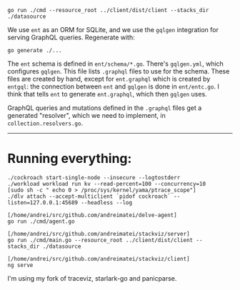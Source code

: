 ```shell
go run ./cmd --resource_root ../client/dist/client --stacks_dir ./datasource
```

We use `ent` as an ORM for SQLite, and we use the `gqlgen` integration for
serving GraphQL queries. Regenerate with:
```shell
go generate ./...
```

The `ent` schema is defined in `ent/schema/*.go`. There's `gqlgen.yml`, which
configures `gqlgen`. This file lists `.graphql` files to use for the schema.
These files are created by hand, except for `ent.graphql` which is created by
`entgql`: the connection between `ent` and `gqlgen` is done in `ent/entc.go`. I
think that tells `ent` to generate `ent.graphql`, which then `gqlgen` uses.

GraphQL queries and mutations defined in the `.graphql` files get a generated
"resolver", which we need to implement, in `collection.resolvers.go`.

---

# Running everything:

```shell
./cockroach start-single-node --insecure --logtostderr
./workload workload run kv --read-percent=100 --concurrency=10
[sudo sh -c " echo 0 > /proc/sys/kernel/yama/ptrace_scope"]
./dlv attach --accept-multiclient `pidof cockroach` --listen=127.0.0.1:45689 --headless --log

[/home/andrei/src/github.com/andreimatei/delve-agent]
go run ./cmd/agent.go

[/home/andrei/src/github.com/andreimatei/stackviz/server]
go run ./cmd/main.go --resource_root ../client/dist/client --stacks_dir ./datasource

[/home/andrei/src/github.com/andreimatei/stackviz/client]
ng serve
```

I'm using my fork of traceviz, starlark-go and panicparse.
